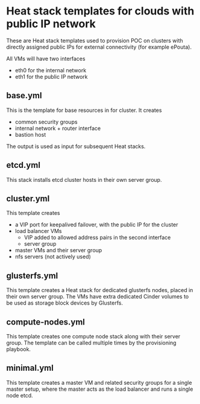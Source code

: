# Heat stack templates for clouds with public IP network 

These are Heat stack templates used to provision POC on clusters with
directly assigned public IPs for external connectivity (for example ePouta).

All VMs will have two interfaces
- eth0 for the internal network
- eth1 for the public IP network

## base.yml

This is the template for base resources in for cluster. It creates
- common security groups
- internal network + router interface
- bastion host

The output is used as input for subsequent Heat stacks.

## etcd.yml

This stack installs etcd cluster hosts in their own server group.

## cluster.yml

This template creates
- a VIP port for keepalived failover, with the public IP for the cluster
- load balancer VMs 
  - VIP added to allowed address pairs in the second interface
  - server group 
- master VMs and their server group
- nfs servers (not actively used)

## glusterfs.yml

This template creates a Heat stack for dedicated glusterfs nodes, placed in their
own server group. The VMs have extra dedicated Cinder volumes to be used as
storage block devices by Glusterfs.


## compute-nodes.yml

This template creates one compute node stack along with their server group. The template 
can be called multiple times by the provisioning playbook.


## minimal.yml

This template creates a master VM and related security groups for a single master setup, 
where the master acts as the load balancer and runs a single node etcd.
